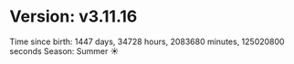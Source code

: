 # Version: v3.11.16
Time since birth: 1447 days, 34728 hours, 2083680 minutes, 125020800 seconds
Season: Summer ☀️
